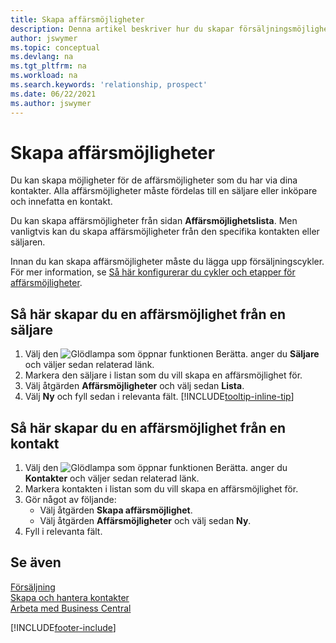 ```yaml
---
title: Skapa affärsmöjligheter
description: Denna artikel beskriver hur du skapar försäljningsmöjligheter från en säljare eller kontakt i Business Central.
author: jswymer
ms.topic: conceptual
ms.devlang: na
ms.tgt_pltfrm: na
ms.workload: na
ms.search.keywords: 'relationship, prospect'
ms.date: 06/22/2021
ms.author: jswymer
---
```

# <a name="create-sales-opportunities"></a><a name="create-sales-opportunities"></a>Skapa affärsmöjligheter
Du kan skapa möjligheter för de affärsmöjligheter som du har via dina kontakter. Alla affärsmöjligheter måste fördelas till en säljare eller inköpare och innefatta en kontakt.

Du kan skapa affärsmöjligheter från sidan **Affärsmöjlighetslista**. Men vanligtvis kan du skapa affärsmöjligheter från den specifika kontakten eller säljaren.

Innan du kan skapa affärsmöjligheter måste du lägga upp försäljningscykler. För mer information, se [Så här konfigurerar du cykler och etapper för affärsmöjligheter](marketing-how-setup-opportunity-sales-cycles-stages.md).

## <a name="to-create-an-opportunity-from-a-salesperson"></a><a name="to-create-an-opportunity-from-a-salesperson"></a>Så här skapar du en affärsmöjlighet från en säljare
1. Välj den ![Glödlampa som öppnar funktionen Berätta.](media/ui-search/search_small.png "Berätta för mig vad du vill göra") anger du **Säljare** och väljer sedan relaterad länk.
2. Markera den säljare i listan som du vill skapa en affärsmöjlighet för.
3. Välj åtgärden **Affärsmöjligheter** och välj sedan **Lista**.
4. Välj **Ny** och fyll sedan i relevanta fält. [!INCLUDE[tooltip-inline-tip](includes/tooltip-inline-tip_md.md)]  



## <a name="to-create-an-opportunity-from-a-contact"></a><a name="to-create-an-opportunity-from-a-contact"></a>Så här skapar du en affärsmöjlighet från en kontakt
1. Välj den ![Glödlampa som öppnar funktionen Berätta.](media/ui-search/search_small.png "Berätta för mig vad du vill göra") anger du **Kontakter** och väljer sedan relaterad länk.
2. Markera kontakten i listan som du vill skapa en affärsmöjlighet för.
3. Gör något av följande:
   * Välj åtgärden **Skapa affärsmöjlighet**.
   * Välj åtgärden **Affärsmöjligheter** och välj sedan **Ny**.
4. Fyll i relevanta fält.

## <a name="see-also"></a><a name="see-also"></a>Se även
[Försäljning](sales-manage-sales.md)  
[Skapa och hantera kontakter](marketing-contacts.md)  
[Arbeta med Business Central](ui-work-product.md)


[!INCLUDE[footer-include](includes/footer-banner.md)]
